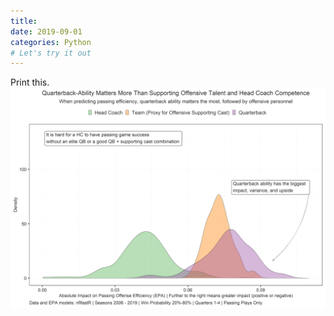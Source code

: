 ```yaml
---
title:
date: 2019-09-01
categories: Python
# Let's try it out
---
```


Print this.
![png](./plot.png)
